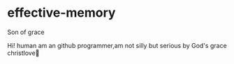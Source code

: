 # effective-memory
Son of grace

Hi! human am an github programmer,am not silly but serious by God's grace
christlove💯
